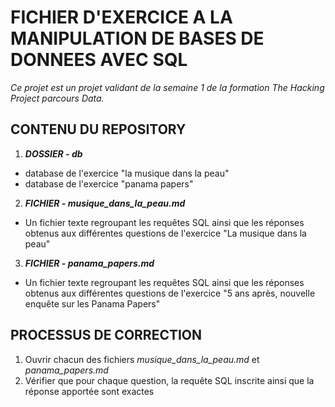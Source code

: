 # FICHIER D'EXERCICE A LA MANIPULATION DE BASES DE DONNEES AVEC SQL

*Ce projet est un projet validant de la semaine 1 de la formation The Hacking Project parcours Data.*


## CONTENU DU REPOSITORY

1. ***DOSSIER - db***
* database de l'exercice "la musique dans la peau"
* database de l'exercice "panama papers"

2. ***FICHIER - musique_dans_la_peau.md***
* Un fichier texte regroupant les requêtes SQL ainsi que les réponses obtenus aux différentes questions de l'exercice "La musique dans la peau"

3. ***FICHIER - panama_papers.md***
* Un fichier texte regroupant les requêtes SQL ainsi que les réponses obtenus aux différentes questions de l'exercice "5 ans après, nouvelle enquête sur les Panama Papers"


## PROCESSUS DE CORRECTION

1. Ouvrir chacun des fichiers *musique_dans_la_peau.md* et *panama_papers.md*
2. Vérifier que pour chaque question, la requête SQL inscrite ainsi que la réponse apportée sont exactes